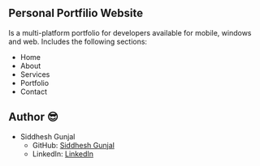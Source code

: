 ## Personal Portfilio Website

Is a multi-platform portfolio for developers available for mobile, windows and web. Includes the following sections:
- Home
- About
- Services
- Portfolio
- Contact

## Author :sunglasses:
* Siddhesh Gunjal
  * GitHub: [Siddhesh Gunjal](https://github.com/siddheshgunjal)
  * LinkedIn: [LinkedIn](https://linkedin.com/in/siddheshgunjal)